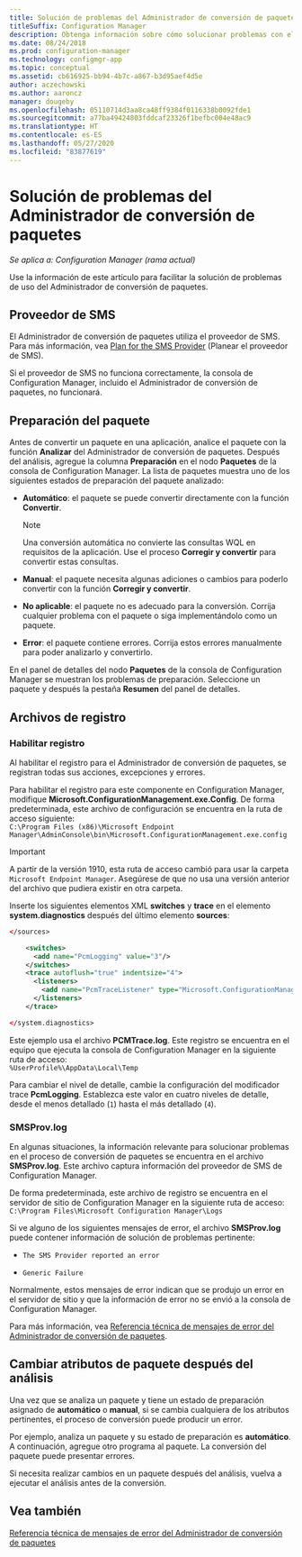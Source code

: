 ```yaml
---
title: Solución de problemas del Administrador de conversión de paquetes
titleSuffix: Configuration Manager
description: Obtenga información sobre cómo solucionar problemas con el Administrador de conversión de paquetes en Configuration Manager.
ms.date: 08/24/2018
ms.prod: configuration-manager
ms.technology: configmgr-app
ms.topic: conceptual
ms.assetid: cb616925-bb94-4b7c-a867-b3d95aef4d5e
author: aczechowski
ms.author: aaroncz
manager: dougeby
ms.openlocfilehash: 05110714d3aa8ca48ff9384f0116338b0092fde1
ms.sourcegitcommit: a77ba49424803fddcaf23326f1befbc004e48ac9
ms.translationtype: HT
ms.contentlocale: es-ES
ms.lasthandoff: 05/27/2020
ms.locfileid: "83877619"
---
```

# <a name="troubleshoot-package-conversion-manager"></a>Solución de problemas del Administrador de conversión de paquetes

*Se aplica a: Configuration Manager (rama actual)*

<!--1357861-->

Use la información de este artículo para facilitar la solución de problemas de uso del Administrador de conversión de paquetes.



## <a name="sms-provider"></a>Proveedor de SMS

El Administrador de conversión de paquetes utiliza el proveedor de SMS. Para más información, vea [Plan for the SMS Provider](../../core/plan-design/hierarchy/plan-for-the-sms-provider.md) (Planear el proveedor de SMS).

Si el proveedor de SMS no funciona correctamente, la consola de Configuration Manager, incluido el Administrador de conversión de paquetes, no funcionará.



## <a name="package-readiness"></a>Preparación del paquete

Antes de convertir un paquete en una aplicación, analice el paquete con la función **Analizar** del Administrador de conversión de paquetes. Después del análisis, agregue la columna **Preparación** en el nodo **Paquetes** de la consola de Configuration Manager. La lista de paquetes muestra uno de los siguientes estados de preparación del paquete analizado:

- **Automático**: el paquete se puede convertir directamente con la función **Convertir**.      

  > [!NOTE]  
  > Una conversión automática no convierte las consultas WQL en requisitos de la aplicación. Use el proceso **Corregir y convertir** para convertir estas consultas.  

- **Manual**: el paquete necesita algunas adiciones o cambios para poderlo convertir con la función **Corregir y convertir**.  

- **No aplicable**: el paquete no es adecuado para la conversión. Corrija cualquier problema con el paquete o siga implementándolo como un paquete.  

- **Error**: el paquete contiene errores. Corrija estos errores manualmente para poder analizarlo y convertirlo.  

En el panel de detalles del nodo **Paquetes** de la consola de Configuration Manager se muestran los problemas de preparación. Seleccione un paquete y después la pestaña **Resumen** del panel de detalles.



## <a name="log-files"></a>Archivos de registro

### <a name="enable-logging"></a>Habilitar registro

Al habilitar el registro para el Administrador de conversión de paquetes, se registran todas sus acciones, excepciones y errores.

Para habilitar el registro para este componente en Configuration Manager, modifique **Microsoft.ConfigurationManagement.exe.Config**. De forma predeterminada, este archivo de configuración se encuentra en la ruta de acceso siguiente:  
`C:\Program Files (x86)\Microsoft Endpoint Manager\AdminConsole\bin\Microsoft.ConfigurationManagement.exe.config`  

> [!IMPORTANT]
> A partir de la versión 1910, esta ruta de acceso cambió para usar la carpeta `Microsoft Endpoint Manager`. Asegúrese de que no usa una versión anterior del archivo que pudiera existir en otra carpeta.

Inserte los siguientes elementos XML **switches** y **trace** en el elemento **system.diagnostics** después del último elemento **sources**:

``` XML
</sources>

    <switches>
      <add name="PcmLogging" value="3"/>
    </switches>
    <trace autoflush="true" indentsize="4">
      <listeners>
        <add name="PcmTraceListener" type="Microsoft.ConfigurationManagement.UserCentric.Logging.RolloverLogTraceListener, Microsoft.ConfigurationManagement.UserCentric.Logging" initializeData="%UserProfile%\AppData\Local\Temp\PcmTrace.log"/>
      </listeners>
    </trace>

</system.diagnostics>
```

Este ejemplo usa el archivo **PCMTrace.log**. Este registro se encuentra en el equipo que ejecuta la consola de Configuration Manager en la siguiente ruta de acceso:  
`%UserProfile%\AppData\Local\Temp`

Para cambiar el nivel de detalle, cambie la configuración del modificador trace **PcmLogging**. Establezca este valor en cuatro niveles de detalle, desde el menos detallado (`1`) hasta el más detallado (`4`).


### <a name="smsprovlog"></a>SMSProv.log

En algunas situaciones, la información relevante para solucionar problemas en el proceso de conversión de paquetes se encuentra en el archivo **SMSProv.log**. Este archivo captura información del proveedor de SMS de Configuration Manager.

De forma predeterminada, este archivo de registro se encuentra en el servidor de sitio de Configuration Manager en la siguiente ruta de acceso:  
`C:\Program Files\Microsoft Configuration Manager\Logs`

Si ve alguno de los siguientes mensajes de error, el archivo **SMSProv.log** puede contener información de solución de problemas pertinente:

- `The SMS Provider reported an error`

- `Generic Failure`

Normalmente, estos mensajes de error indican que se produjo un error en el servidor de sitio y que la información de error no se envió a la consola de Configuration Manager.

Para más información, vea [Referencia técnica de mensajes de error del Administrador de conversión de paquetes](error-messages.md).



## <a name="changing-package-attributes-after-analysis"></a>Cambiar atributos de paquete después del análisis

Una vez que se analiza un paquete y tiene un estado de preparación asignado de **automático** o **manual**, si se cambia cualquiera de los atributos pertinentes, el proceso de conversión puede producir un error.

Por ejemplo, analiza un paquete y su estado de preparación es **automático**. A continuación, agregue otro programa al paquete. La conversión del paquete puede presentar errores.

Si necesita realizar cambios en un paquete después del análisis, vuelva a ejecutar el análisis antes de la conversión. 



## <a name="see-also"></a>Vea también

[Referencia técnica de mensajes de error del Administrador de conversión de paquetes](error-messages.md)
